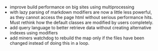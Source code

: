 - improve build performance on big sites using multiprocessing
- with lazy parsing of markdown modifiers are now a little less powerful, as they cannot access the page html without serious performance hits. Must rethink how the default classes are modified by users completely.
- add query language to better retrieve data without creating alternative indexes using modifiers
- add miners watchdog to rebuild the map only if the files have been changed instead of doing this in a loop.
